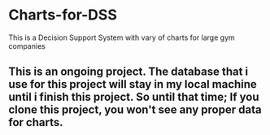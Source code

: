 # Charts-for-DSS
This is a Decision Support System with vary of charts for large gym companies

## This is an ongoing project. The database that i use for this project will stay in my local machine until i finish this project. So until that time; If you clone this project, you won't see any proper data for charts.
